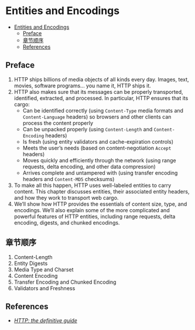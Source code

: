 # Entities and Encodings


<!-- TOC -->

- [Entities and Encodings](#entities-and-encodings)
    - [Preface](#preface)
    - [章节顺序](#章节顺序)
    - [References](#references)

<!-- /TOC -->


## Preface
1. HTTP ships billions of media objects of all kinds every day. Images, text, movies, software programs... you name it, HTTP ships it. 
2. HTTP also makes sure that its messages can be properly transported, identified, extracted, and processed. In particular, HTTP ensures that its cargo: 
    * Can be identified correctly (using `Content-Type` media formats and `Content-Language` headers) so browsers and other clients can process the content properly 
    * Can be unpacked properly (using `Content-Length` and `Content-Encoding` headers) 
    * Is fresh (using entity validators and cache-expiration controls) 
    * Meets the user’s needs (based on content-negotiation `Accept` headers) 
    * Moves quickly and efficiently through the network (using range requests, delta encoding, and other data compression) 
    * Arrives complete and untampered with (using transfer encoding headers and `Content-MD5` checksums)
3. To make all this happen, HTTP uses well-labeled entities to carry content. This chapter discusses entities, their associated entity headers, and how they work to transport web cargo. 
4. We’ll show how HTTP provides the essentials of content size, type, and encodings. We’ll also explain some of the more complicated and powerful features of HTTP entities, including range requests, delta encoding, digests, and chunked encodings.


## 章节顺序
1. Content-Length
2. Entity Digests
3. Media Type and Charset
4. Content Encoding
5. Transfer Encoding and Chunked Encoding
6. Validators and Freshness


## References
* [*HTTP: the definitive guide*](https://book.douban.com/subject/1440226/)